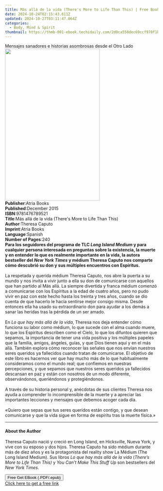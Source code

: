```yaml
---
title: Más allá de la vida (There's More to Life Than This) | Free Book
date: 2024-10-24T02:15:43.611Z
updated: 2024-10-27T03:11:47.064Z
categories:
  - Body, Mind & Spirit
thumbnail: https://thmb-001-ebook.techidaily.com/2d0ca558dec69ccf970f1bfb32e79d9c9b5402a7338523cb63ebe4326caa2c9b.jpg
---
```

<main id="book-container">
  <div class="flex flex-col">
    <div class="book-brief flex-1 py-6 px-4 sm:p-6 md:py-10 md:px-8">
      <!-- brief-->
      <div class="book-brief-main">
        Mensajes sanadores e historias asombrosas desde el Otro Lado
      </div>
    </div>
    <div
      class="book-meta-info flex-1 grid gap-4 col-start-1 col-end-3 row-start-1 sm:mb-6 sm:grid-cols-4 lg:gap-6 lg:col-start-2 lg:row-end-6 lg:row-span-6 lg:mb-0"
    >
      <div
        class="book-meta-info-left place-content-center mt-4 p-4 text-sm leading-6 col-start-2 col-span-2 dark:text-slate-400"
      >
        <img
          class="w-full h-500 object-cover rounded-lg sm:h-255 sm:col-span-2 lg:col-span-full"
          src="https://img-001-ebook.techidaily.com/cfc70993466cecb1522a772907c2e7455895758c749f6fcef7e34213cbcc0c0f.jpg"
          alt=""
          width="312"
          height="500"
        />
      </div>
      <div
        class="book-meta-info-right mt-2 col-start-1 row-start-2 col-span-3 self-center"
      >
        <!-- meta data  -->
        <div class="flex flex-col px-4 md:px-8">
          <div class="flex-1">
            <strong>Publisher</strong>:<span class="px-2">Atria Books</span>
          </div>
          <div class="flex-1">
            <strong>Published</strong>:<span class="px-2">December 2015</span>
          </div>
          <div class="flex-1">
            <strong>ISBN</strong>:<span class="px-2">9781476789521</span>
          </div>
          <div class="flex-1">
            <strong>Title</strong>:<span class="px-2"
              >Más allá de la vida (There&#39;s More to Life Than This)</span
            >
          </div>
          <div class="flex-1">
            <strong>Author</strong>:<span class="px-2">Theresa Caputo</span>
          </div>
          <div class="flex-1">
            <strong>Imprint</strong>:<span class="px-2">Atria Books</span>
          </div>
          <div class="flex-1">
            <strong>Language</strong>:<span class="px-2">Spanish</span>
          </div>
          <div class="flex-1">
            <strong>Number of Pages</strong>:<span class="px-2">240</span>
          </div>
        </div>
      </div>
    </div>
    <div class="book-description flex-1 py-6 px-4 sm:p-6 md:py-10 md:px-8">
      <div class="book-description-main">
        <div accordion-content="" id="description">
          <b
            >Para los seguidores del programa de TLC <i>Long Island Medium </i>y
            para cualquier persona interesada en preguntas sobre la existencia,
            la muerte y en entender lo que es realmente importante en la vida,
            la autora bestseller del <i>New York Times</i> y médium Theresa
            Caputo nos comparte cómo descubrió su don y sus múltiples encuentros
            con Espíritus.</b
          ><br /><br />La respetada y querida médium Theresa Caputo, nos abre la
          puerta a su mundo y nos invita a vivir junto a ella su don de
          comunicarse con aquellos que han partido al Más allá. La siempre
          divertida y franca médium comenzó a comunicarse con los Espíritus a la
          edad de cuatro años, pero no pudo vivir en paz con este hecho hasta
          los treinta y tres años, cuando se dio cuenta de que hacerlo le hacía
          sentirse mejor consigo misma. Desde entonces ella ha usado su
          extraordinario don para ayudar a los demás a sanar las heridas tras la
          pérdida de un ser amado.<br />
          <br />En <i>Lo que hay más allá de la vida</i>, Theresa nos deja
          entender cómo funciona su labor como médium, lo que sucede con el alma
          cuando muere, lo que los Espíritus describen como el Cielo, lo que los
          difuntos quieren que sepamos, la importancia de tener una vida
          positiva y los múltiples papeles que la familia, amigos, ángeles,
          guías, y que Dios tienen aquí y en el más allá. También explora cómo
          reconocer las señales que nos envían nuestros seres queridos ya
          fallecidos cuando tratan de comunicarse. El objetivo de este libro es
          hacernos ver que hay mucho más de lo que habitualmente consideramos
          como el mundo real; que confiemos en nuestras percepciones, y que
          sepamos que nuestros seres queridos ya fallecidos descansan en paz y
          están con nosotros de un modo diferente, observándonos, queriéndonos y
          protegiéndonos.<br />
          <br />A través de su historia personal y, anécdotas de sus clientes
          Theresa nos ayuda a comprender lo incomprensible de la muerte y a
          apreciar las importantes lecciones y mensajes que debemos acoger cada
          día.<br />
          <br />«Quiero que sepas que tus seres queridos están contigo, y que
          desean comunicarse y que la vida sigue en forma de espíritu tras la
          muerte física.»
        </div>
        <div class="accordion-fader"></div>
      </div>
    </div>
    <div class="book-excerpts flex-1 py-6 px-4 sm:p-6 md:py-10 md:px-8">
      <!-- excerpts-->
      <div class="book-excerpts-main">
        <hr />
        <h4 class="placeholder placeholder-heading">
          <span>About the Author</span>
        </h4>
        <p>
          Theresa Caputo nació y creció en Long Island, en Hicksville, Nueva
          York, y vive con su esposo y dos hijos. Theresa Caputo ha sido médium
          durante más de diez años y es la protagonista del reality show La
          Médium (The Long Island Medium). Sus libros
          <i>Lo que hay más allá de la vida</i> (<i
            >There’s More to Life Than This)</i
          >
          y <i>You Can’t Make This Stuff Up</i> son bestsellers del
          <i>New York Times</i>.
        </p>
      </div>
    </div>
    <div
      class="book-about-author flex-1 py-6 px-4 sm:p-6 md:py-10 md:px-8"
    ></div>
    <div class="book-free-get flex-1 py-6 px-4 sm:p-6 md:py-10 md:px-8">
      <button
        id="btn-free-get"
        class="bg-blue-500 hover:bg-blue-700 text-white font-bold py-2 px-4 rounded"
      >
        Free Get EBook (.PDF/.epub)
      </button>
      <div id="countdown-display" class="px-2 text-lg mt-2"></div>
      <a
        id="free-link"
        class="hidden bg-blue-500 hover:bg-blue-700 text-white font-bold py-2 px-4 rounded"
        href="https://www.ebooks.com/en-us/book/1744915/m-s-all-de-la-vida-there-s-more-to-life-than-this/theresa-caputo/"
        target="_blank"
        >Click here to get a free link</a
      >
    </div>
    <script>
      let countdownTime = 0;
      let countdownInterval = null;
      document
        .getElementById('btn-free-get')
        .addEventListener('click', startCountdown);
      function startCountdown() {
        countdownTime = new Date().getTime() + 60000 * 3;
        countdownInterval = setInterval(updateCountdown, 1000);
        document.getElementById('btn-free-get').disabled = true;
        document
          .getElementById('btn-free-get')
          .classList.add('bg-gray-500', 'cursor-not-allowed');
      }
      function updateCountdown() {
        let currentTime = new Date().getTime();
        let timeLeft = countdownTime - currentTime;
        let secondsLeft = Math.floor(timeLeft / 1000);
        document.getElementById('countdown-display').innerHTML =
          `Remaining time: ${secondsLeft} seconds.`;
        if (secondsLeft <= 0) {
          clearInterval(countdownInterval);
          document.getElementById('btn-free-get').classList.add('hidden');
          document.getElementById('free-link').classList.remove('hidden');
          document.getElementById('countdown-display').innerHTML = '';
        }
      }
    </script>
  </div>
</main>

<ins class="adsbygoogle"
      style="display:block"
      data-ad-client="ca-pub-7571918770474297"
      data-ad-slot="8358498916"
      data-ad-format="auto"
      data-full-width-responsive="true"></ins>
    